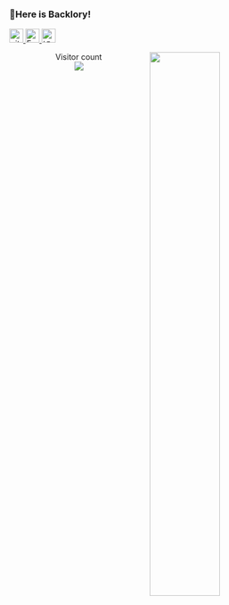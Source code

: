 ### 👋Here is Backlory!

<p> 
<a href="https://github.com/Backlory?tab=followers"> <img src="https://img.shields.io/github/followers/Backlory?label=Followers&style=plastic" height="25px" alt="github follow" /> </a>
<a href="mailto:yaninglisemail@gmail.com"> <img src="https://img.shields.io/badge/gmail-%23D14836.svg?&style=plastic&logo=gmail&logoColor=white" height="25px" alt="Email">
  <!-- https://mail.126.com/favicon.ico -->
<a href="https://www.zhihu.com/people/shui-mo-dan-qing-18-82"><img src="https://img.shields.io/badge/知乎-0079FF.svg?style=plastic&logo=zhihu&logoColor=white" height="25px" alt="知乎"></a>
  
  
<!--
<a href="https://Backlory.github.io/"> <img src="https://img.shields.io/badge/&#8459-homepage-3875B7.svg?labelColor=21438A&style=plastic" height="25px" alt="Li yaning">
<a href="https://"><img src="https://img.shields.io/badge/scholar-4385FE.svg?&style=plastic&logo=google-scholar&logoColor=white" alt="Google Scholar" height="25px"> 
<a href="https://https://github.com/Backlory"><img src="https://img.shields.io/badge/linkedin-006CAC.svg?&style=plastic&logo=linkedin&logoColor=white" height="25px" alt="LinkedIn"> </a>
<a href="mailto:dbdx_liyaning@126.com"> <img src="https://img.shields.io/badge/gmail-%23D14836.svg?&style=plastic&logo=gmail&logoColor=white" height="25px" alt="Email">
<a href="https://https://github.com/Backlory"> <img src="https://img.shields.io/badge/-CV-black?style=plastic" height="25px"> </a>
-->
  
</p> 

<img style="width: 50%" align="right" src="https://github-readme-stats.vercel.app/api?username=Backlory&show_icons=true&hide_border=true&count_private=true" />

<p align="center"> 
  Visitor count<br>
  <img src="https://profile-counter.glitch.me/Backlory/count.svg" />
</p>


<!--
💬 About me: 
- 🔭 I’m currently working on ...
- 🌱 I’m currently learning ...
- 👯 I’m looking to collaborate on ...
- 🤔 I’m looking for help with ...
- 💬 Ask me about ...
- 📫 How to reach me: ...
- 😄 Pronouns: ...
- ⚡ Fun fact: ...
-->

